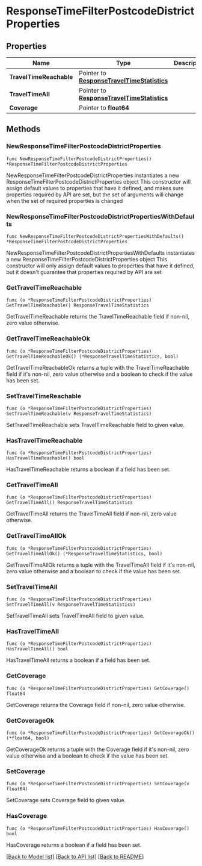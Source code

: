 # ResponseTimeFilterPostcodeDistrictProperties

## Properties

Name | Type | Description | Notes
------------ | ------------- | ------------- | -------------
**TravelTimeReachable** | Pointer to [**ResponseTravelTimeStatistics**](ResponseTravelTimeStatistics.md) |  | [optional] 
**TravelTimeAll** | Pointer to [**ResponseTravelTimeStatistics**](ResponseTravelTimeStatistics.md) |  | [optional] 
**Coverage** | Pointer to **float64** |  | [optional] 

## Methods

### NewResponseTimeFilterPostcodeDistrictProperties

`func NewResponseTimeFilterPostcodeDistrictProperties() *ResponseTimeFilterPostcodeDistrictProperties`

NewResponseTimeFilterPostcodeDistrictProperties instantiates a new ResponseTimeFilterPostcodeDistrictProperties object
This constructor will assign default values to properties that have it defined,
and makes sure properties required by API are set, but the set of arguments
will change when the set of required properties is changed

### NewResponseTimeFilterPostcodeDistrictPropertiesWithDefaults

`func NewResponseTimeFilterPostcodeDistrictPropertiesWithDefaults() *ResponseTimeFilterPostcodeDistrictProperties`

NewResponseTimeFilterPostcodeDistrictPropertiesWithDefaults instantiates a new ResponseTimeFilterPostcodeDistrictProperties object
This constructor will only assign default values to properties that have it defined,
but it doesn't guarantee that properties required by API are set

### GetTravelTimeReachable

`func (o *ResponseTimeFilterPostcodeDistrictProperties) GetTravelTimeReachable() ResponseTravelTimeStatistics`

GetTravelTimeReachable returns the TravelTimeReachable field if non-nil, zero value otherwise.

### GetTravelTimeReachableOk

`func (o *ResponseTimeFilterPostcodeDistrictProperties) GetTravelTimeReachableOk() (*ResponseTravelTimeStatistics, bool)`

GetTravelTimeReachableOk returns a tuple with the TravelTimeReachable field if it's non-nil, zero value otherwise
and a boolean to check if the value has been set.

### SetTravelTimeReachable

`func (o *ResponseTimeFilterPostcodeDistrictProperties) SetTravelTimeReachable(v ResponseTravelTimeStatistics)`

SetTravelTimeReachable sets TravelTimeReachable field to given value.

### HasTravelTimeReachable

`func (o *ResponseTimeFilterPostcodeDistrictProperties) HasTravelTimeReachable() bool`

HasTravelTimeReachable returns a boolean if a field has been set.

### GetTravelTimeAll

`func (o *ResponseTimeFilterPostcodeDistrictProperties) GetTravelTimeAll() ResponseTravelTimeStatistics`

GetTravelTimeAll returns the TravelTimeAll field if non-nil, zero value otherwise.

### GetTravelTimeAllOk

`func (o *ResponseTimeFilterPostcodeDistrictProperties) GetTravelTimeAllOk() (*ResponseTravelTimeStatistics, bool)`

GetTravelTimeAllOk returns a tuple with the TravelTimeAll field if it's non-nil, zero value otherwise
and a boolean to check if the value has been set.

### SetTravelTimeAll

`func (o *ResponseTimeFilterPostcodeDistrictProperties) SetTravelTimeAll(v ResponseTravelTimeStatistics)`

SetTravelTimeAll sets TravelTimeAll field to given value.

### HasTravelTimeAll

`func (o *ResponseTimeFilterPostcodeDistrictProperties) HasTravelTimeAll() bool`

HasTravelTimeAll returns a boolean if a field has been set.

### GetCoverage

`func (o *ResponseTimeFilterPostcodeDistrictProperties) GetCoverage() float64`

GetCoverage returns the Coverage field if non-nil, zero value otherwise.

### GetCoverageOk

`func (o *ResponseTimeFilterPostcodeDistrictProperties) GetCoverageOk() (*float64, bool)`

GetCoverageOk returns a tuple with the Coverage field if it's non-nil, zero value otherwise
and a boolean to check if the value has been set.

### SetCoverage

`func (o *ResponseTimeFilterPostcodeDistrictProperties) SetCoverage(v float64)`

SetCoverage sets Coverage field to given value.

### HasCoverage

`func (o *ResponseTimeFilterPostcodeDistrictProperties) HasCoverage() bool`

HasCoverage returns a boolean if a field has been set.


[[Back to Model list]](../README.md#documentation-for-models) [[Back to API list]](../README.md#documentation-for-api-endpoints) [[Back to README]](../README.md)


